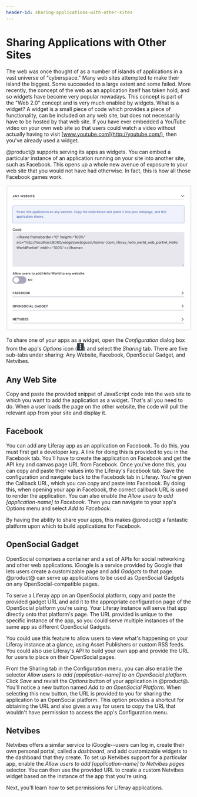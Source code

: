 ```yaml
---
header-id: sharing-applications-with-other-sites
---
```


# Sharing Applications with Other Sites

The web was once thought of as a number of islands of applications in a vast
universe of "cyberspace." Many web sites attempted to make their island the
biggest. Some succeeded to a large extent and some failed. More recently, the
concept of the web as an application itself has taken hold, and so widgets have
become very popular nowadays. This concept is part of the "Web 2.0" concept and
is very much enabled by widgets. What is a widget? A widget is a small piece of
code which provides a piece of functionality, can be included on any web site,
but does not necessarily have to be hosted by that web site. If you have ever
embedded a YouTube video on your own web site so that users could watch a video
without actually having to visit [www.youtube.com](http://youtube.com/), then
you've already used a widget.

@product@ supports serving its apps as widgets. You can embed a particular
instance of an application running on your site into another site, such as
Facebook. This opens up a whole new avenue of exposure to your web site that you
would not have had otherwise. In fact, this is how all those Facebook games
work.

![Figure 1: The Sharing tab in your app's Configuration menu lets you share your app in a variety of ways.](../../../images/collaboration-app-configuration-sharing.png)

To share one of your apps as a widget, open the *Configuration* dialog box from
the app's *Options* icon (![Options](../../../images/icon-options.png)) and
select the *Sharing* tab. There are five sub-tabs under sharing: Any Website,
Facebook, OpenSocial Gadget, and Netvibes.

## Any Web Site

Copy and paste the provided snippet of JavaScript code into the web site to
which you want to add the application as a widget. That's all you need to do.
When a user loads the page on the other website, the code will pull the relevant
app from your site and display it.

## Facebook

You can add any Liferay app as an application on Facebook. To do this, you must
first get a developer key. A link for doing this is provided to you in the
Facebook tab. You'll have to create the application on Facebook and get the API
key and canvas page URL from Facebook. Once you've done this, you can copy and
paste their values into the Liferay's Facebook tab. Save the configuration and
navigate back to the Facebook tab in Liferay. You're given the Callback URL,
which you can copy and paste into Facebook. By doing this, when opening your app
in Facebook, the correct callback URL is used to render the application. You can
also enable the *Allow users to add [application-name] to Facebook*. Then you
can navigate to your app's Options menu and select *Add to Facebook*.

By having the ability to share your apps, this makes @product@ a fantastic
platform upon which to build applications for Facebook.

## OpenSocial Gadget

OpenSocial comprises a container and a set of APIs for social networking and
other web applications. iGoogle is a service provided by Google that lets users
create a customizable page and add *Gadgets* to that page. @product@ can serve up
applications to be used as OpenSocial Gadgets on any OpenSocial-compatible
pages.

To serve a Liferay app on an OpenSocial platform, copy and paste the provided
gadget URL and add it to the appropriate configuration page of the OpenSocial
platform you're using. Your Liferay instance will serve that app directly onto
that platform's page. The URL provided is unique to the specific instance of the
app, so you could serve multiple instances of the same app as different
OpenSocial Gadgets.

You could use this feature to allow users to view what's happening on your
Liferay instance at a glance, using Asset Publishers or custom RSS feeds. You
could also use Liferay's API to build your own app and provide the URL for users
to place on their OpenSocial pages.

From the Sharing tab in the Configuration menu, you can also enable the selector
*Allow users to add [application-name] to an OpenSocial platform*. Click *Save*
and revisit the *Options* button of your application in @product@. You'll notice a
new button named *Add to an OpenSocial Platform*. When selecting this new
button, the URL is provided to you for sharing the application to an OpenSocial
platform. This option provides a shortcut for obtaining the URL and also gives a
way for users to copy the URL that wouldn't have permission to access the app's
Configuration menu.

## Netvibes

Netvibes offers a similar service to iGoogle--users can log in, create their own
personal portal, called a *dashboard*, and add customizable widgets to the
dashboard that they create. To set up Netvibes support for a particular app,
enable the *Allow users to add [application-name] to Netvibes pages* selector.
You can then use the provided URL to create a custom Netvibes widget based on
the instance of the app that you're using.

Next, you'll learn how to set permissions for Liferay applications.
